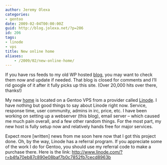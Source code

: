 ```yaml
---
author: Jeremy Olexa
categories:
- gentoo
date: 2009-02-04T00:00:00Z
guid: http://blog.jolexa.net/?p=206
id: 206
tags:
- linode
- vps
title: New online home
aliases:
    - /2009/02/new-online-home/
---
```


If you have rss feeds to my old WP hosted [blog][1], you may want to check them now and update if needed. That blog is closed for comments and I&#8217;ll rid google of it after it fully picks up this site. (Over 20,000 hits over there, thanks!)

My new [home][2] is located on a Gentoo VPS from a provider called [Linode][3]. I have nothing but good things to say about Linode right now. Service, response time, user community, admins in irc, price, etc. I have been working on setting up a webserver (this blog), email server &#8211; which caused me much pain overall, and a few other random things. For the most part, my new host is fully setup now and relatively hands free for major services.

Expect more [written] news from me soon here now that I got this project done. Oh, by the way, Linode has a referral program. If you appreciate some of the work I do for Gentoo, you should use my referral code to make a purchase there. Here is the link: <http://www.linode.com/?r=b4fa70eb87c890e08baf7b0c7852fb7cecd8963b>

 [1]: http://jolexa.wordpress.com
 [2]: http://blog.jolexa.net
 [3]: http://www.linode.com